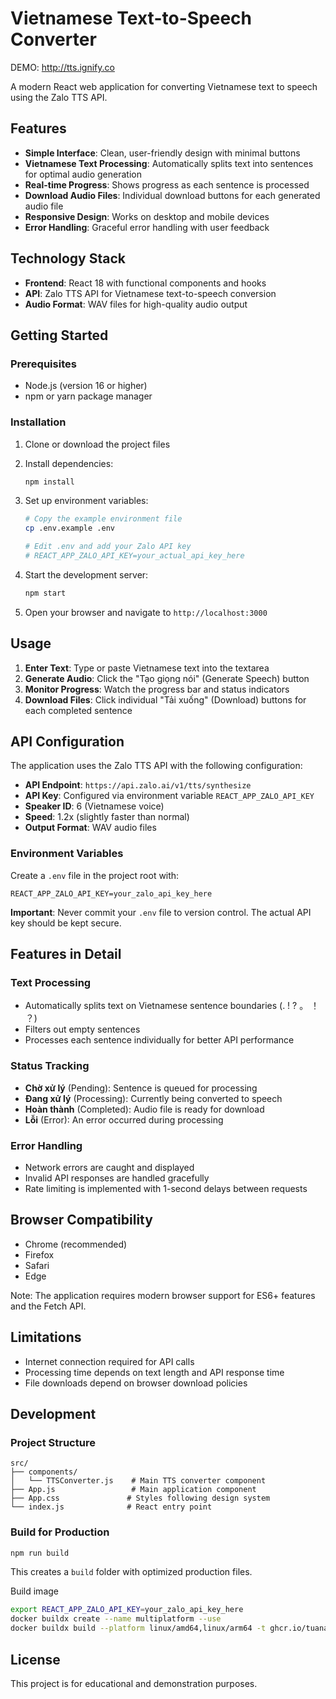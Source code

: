 # Vietnamese Text-to-Speech Converter

DEMO: http://tts.ignify.co

A modern React web application for converting Vietnamese text to speech using the Zalo TTS API.

## Features

- **Simple Interface**: Clean, user-friendly design with minimal buttons
- **Vietnamese Text Processing**: Automatically splits text into sentences for optimal audio generation
- **Real-time Progress**: Shows progress as each sentence is processed
- **Download Audio Files**: Individual download buttons for each generated audio file
- **Responsive Design**: Works on desktop and mobile devices
- **Error Handling**: Graceful error handling with user feedback

## Technology Stack

- **Frontend**: React 18 with functional components and hooks
- **API**: Zalo TTS API for Vietnamese text-to-speech conversion
- **Audio Format**: WAV files for high-quality audio output

## Getting Started

### Prerequisites

- Node.js (version 16 or higher)
- npm or yarn package manager

### Installation

1. Clone or download the project files
2. Install dependencies:
   ```bash
   npm install
   ```

3. Set up environment variables:
   ```bash
   # Copy the example environment file
   cp .env.example .env
   
   # Edit .env and add your Zalo API key
   # REACT_APP_ZALO_API_KEY=your_actual_api_key_here
   ```

4. Start the development server:
   ```bash
   npm start
   ```

5. Open your browser and navigate to `http://localhost:3000`

## Usage

1. **Enter Text**: Type or paste Vietnamese text into the textarea
2. **Generate Audio**: Click the "Tạo giọng nói" (Generate Speech) button
3. **Monitor Progress**: Watch the progress bar and status indicators
4. **Download Files**: Click individual "Tải xuống" (Download) buttons for each completed sentence

## API Configuration

The application uses the Zalo TTS API with the following configuration:
- **API Endpoint**: `https://api.zalo.ai/v1/tts/synthesize`
- **API Key**: Configured via environment variable `REACT_APP_ZALO_API_KEY`
- **Speaker ID**: 6 (Vietnamese voice)
- **Speed**: 1.2x (slightly faster than normal)
- **Output Format**: WAV audio files

### Environment Variables

Create a `.env` file in the project root with:
```
REACT_APP_ZALO_API_KEY=your_zalo_api_key_here
```

**Important**: Never commit your `.env` file to version control. The actual API key should be kept secure.

## Features in Detail

### Text Processing
- Automatically splits text on Vietnamese sentence boundaries (. ! ? 。 ！ ？)
- Filters out empty sentences
- Processes each sentence individually for better API performance

### Status Tracking
- **Chờ xử lý** (Pending): Sentence is queued for processing
- **Đang xử lý** (Processing): Currently being converted to speech
- **Hoàn thành** (Completed): Audio file is ready for download
- **Lỗi** (Error): An error occurred during processing

### Error Handling
- Network errors are caught and displayed
- Invalid API responses are handled gracefully
- Rate limiting is implemented with 1-second delays between requests

## Browser Compatibility

- Chrome (recommended)
- Firefox
- Safari
- Edge

Note: The application requires modern browser support for ES6+ features and the Fetch API.

## Limitations

- Internet connection required for API calls
- Processing time depends on text length and API response time
- File downloads depend on browser download policies

## Development

### Project Structure
```
src/
├── components/
│   └── TTSConverter.js    # Main TTS converter component
├── App.js                 # Main application component
├── App.css               # Styles following design system
└── index.js              # React entry point
```

### Build for Production
```bash
npm run build
```

This creates a `build` folder with optimized production files.

Build image

```bash
export REACT_APP_ZALO_API_KEY=your_zalo_api_key_here
docker buildx create --name multiplatform --use
docker buildx build --platform linux/amd64,linux/arm64 -t ghcr.io/tuananhdao/tts:latest . --push
```

## License

This project is for educational and demonstration purposes. 